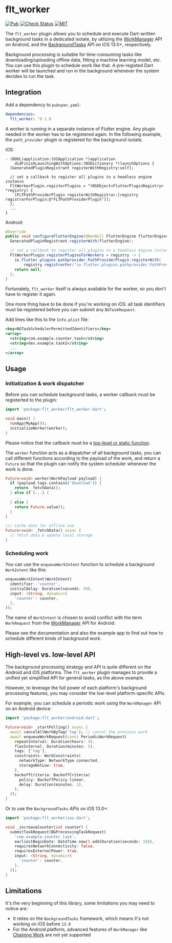 # flt_worker

[![Pub][pub-badge]][pub]
[![Check Status][check-badge]][github-runs]
[![MIT][license-badge]][license]

The `flt_worker` plugin allows you to schedule and execute Dart-written background tasks in a dedicated isolate, by utilizing the [WorkManager] API on Android, and the [BackgroundTasks] API on iOS 13.0+, respectively.

Background processing is suitable for time-consuming tasks like downloading/uploading offline data, fitting a machine learning model, etc. You can use this plugin to schedule work like that. A pre-registed Dart worker will be launched and run in the background whenever the system decides to run the task.

## Integration

Add a dependency to `pubspec.yaml`:
```yaml
dependencies:
  flt_worker: ^0.1.0
```

A worker is running in a separate instance of Flutter engine. Any plugin needed in the worker has to be registered again. In the following example, the `path_provider` plugin is registered for the background isolate.

iOS:
```obj-c
- (BOOL)application:(UIApplication *)application
    didFinishLaunchingWithOptions:(NSDictionary *)launchOptions {
  [GeneratedPluginRegistrant registerWithRegistry:self];

  // set a callback to register all plugins to a headless engine instance
  FltWorkerPlugin.registerPlugins = ^(NSObject<FlutterPluginRegistry> *registry) {
    [FLTPathProviderPlugin registerWithRegistrar:[registry registrarForPlugin:@"FLTPathProviderPlugin"]];
  };
  ...
}
```

Android:
```java
@Override
public void configureFlutterEngine(@NonNull FlutterEngine flutterEngine) {
  GeneratedPluginRegistrant.registerWith(flutterEngine);

  // set a callback to register all plugins to a headless engine instance
  FltWorkerPlugin.registerPluginsForWorkers = registry -> {
    io.flutter.plugins.pathprovider.PathProviderPlugin.registerWith(
        registry.registrarFor("io.flutter.plugins.pathprovider.PathProviderPlugin"));
    return null;
  };
}
```

Fortunately, `flt_worker` itself is always available for the worker, so you don't have to register it again.

One more thing have to be done if you're working on iOS: all task identifiers must be registered before you can subimit any `BGTaskRequest`.

Add lines like this to the `Info.plist` file:

```xml
<key>BGTaskSchedulerPermittedIdentifiers</key>
<array>
  <string>com.example.counter_task</string>
  <string>dev.example.task2</string>
  ...
</array>
```

## Usage

### Initialization & work dispatcher

Before you can schedule background tasks, a worker callback must be registerted to the plugin:

```dart
import 'package:flt_worker/flt_worker.dart';

void main() {
  runApp(MyApp());
  initializeWorker(worker);
}
```

Please notice that the callback must be a [top-level or static function][CallbackHandle].

The `worker` function acts as a dispatcher of all background tasks, you can call different functions according to the payload of the work, and return a `Future` so that the plugin can notify the system scheduler whenever the work is done.

```dart
Future<void> worker(WorkPayload payload) {
  if (payload.tags.contains('download')) {
    return _fetchData();
  } else if (...) {
    ...
  } else {
    return Future.value();
  }
}

/// Cache data for offline use
Future<void> _fetchData() async {
  // fetch data & update local storage
}
```

### Scheduling work

You can use the `enqueueWorkIntent` function to schedule a background `WorkIntent` like this:

```dart
enqueueWorkIntent(WorkIntent(
  identifier: 'counter',
  initialDelay: Duration(seconds: 59),
  input: <String, dynamic>{
    'counter': counter,
  },
));
```

The name of `WorkIntent` is chosen to avoid conflict with the term `WorkRequest` from the [WorkManager] API for Android.

Please see the documentation and also the example app to find out how to schedule different kinds of background work.

## High-level vs. low-level API

The background processing strategy and API is quite different on the Android and iOS platforms. The `flt_worker` plugin manages to provide a unified yet simplified API for general tasks, as the above example.

However, to leverage the full power of each platform's background processing features, you may consider the low-level platform-specific APIs.

For example, you can schedule a periodic work using the `WorkManager` API on an Android device:

```dart
import 'package:flt_worker/android.dart';

Future<void> _startPolling() async {
  await cancelAllWorkByTag('tag'); // cancel the previous work
  await enqueueWorkRequest(const PeriodicWorkRequest(
    repeatInterval: Duration(hours: 4),
    flexInterval: Duration(minutes: 5),
    tags: ['tag'],
    constraints: WorkConstraints(
      networkType: NetworkType.connected,
      storageNotLow: true,
    ),
    backoffCriteria: BackoffCriteria(
      policy: BackoffPolicy.linear,
      delay: Duration(minutes: 1),
    ),
  ));
}
```

Or to use the `BackgroundTasks` APIs on iOS 13.0+:

```dart
import 'package:flt_worker/ios.dart';

void _increaseCounter(int counter) {
  submitTaskRequest(BGProcessingTaskRequest(
    'com.example.counter_task',
    earliestBeginDate: DateTime.now().add(Duration(seconds: 10)),
    requiresNetworkConnectivity: false,
    requiresExternalPower: true,
    input: <String, dynamic>{
      'counter': counter,
    },
  ));
}
```

## Limitations

It's the very beginning of this library, some limitations you may need to notice are:

- It relies on the `BackgroundTasks` framework, which means it's not working on iOS before `13.0`
- For the Android platform, advanced features of `WorkManager` like [Chaining Work] are not yet supported

[github-runs]: https://github.com/xinthink/flt_worker/actions
[check-badge]: https://github.com/xinthink/flt_worker/workflows/check/badge.svg
[codecov-badge]: https://codecov.io/gh/xinthink/flt_worker/branch/master/graph/badge.svg
[codecov]: https://codecov.io/gh/xinthink/flt_worker
[license-badge]: https://img.shields.io/github/license/xinthink/flt_worker
[license]: https://raw.githubusercontent.com/xinthink/flt_worker/master/LICENSE
[pub]: https://pub.dev/packages/flt_worker
[pub-badge]: https://img.shields.io/pub/v/flt_worker.svg
[WorkManager]: https://developer.android.com/topic/libraries/architecture/workmanager
[BackgroundTasks]: https://developer.apple.com/documentation/backgroundtasks
[CallbackHandle]: https://api.flutter.dev/flutter/dart-ui/PluginUtilities/getCallbackHandle.html
[Chaining Work]: https://developer.android.com/topic/libraries/architecture/workmanager/how-to/chain-work
